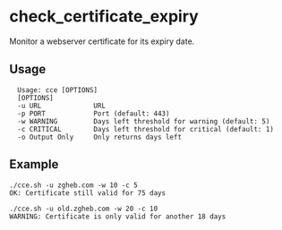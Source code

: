 # check_certificate_expiry
Monitor a webserver certificate for its expiry date.

## Usage
```
  Usage: cce [OPTIONS]
  [OPTIONS]
  -u URL             URL
  -p PORT            Port (default: 443)
  -w WARNING         Days left threshold for warning (default: 5)
  -c CRITICAL        Days left threshold for critical (default: 1)
  -o Output Only     Only returns days left
```

## Example
```
./cce.sh -u zgheb.com -w 10 -c 5
OK: Certificate still valid for 75 days
```

```
./cce.sh -u old.zgheb.com -w 20 -c 10
WARNING: Certificate is only valid for another 18 days
```
